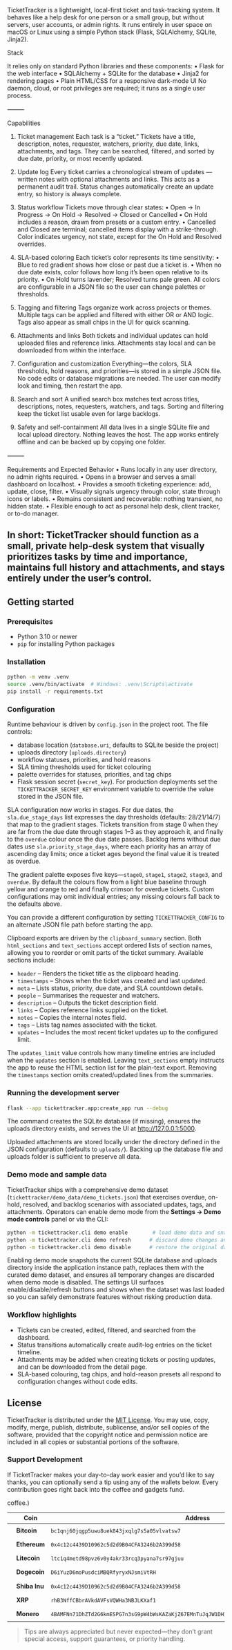 TicketTracker is a lightweight, local-first ticket and task-tracking system. It behaves like a help desk for one person or a small group, but without servers, user accounts, or admin rights. It runs entirely in user space on macOS or Linux using a simple Python stack (Flask, SQLAlchemy, SQLite, Jinja2).

Stack

It relies only on standard Python libraries and these components:
	•	Flask for the web interface
	•	SQLAlchemy + SQLite for the database
	•	Jinja2 for rendering pages
	•	Plain HTML/CSS for a responsive dark-mode UI
No daemon, cloud, or root privileges are required; it runs as a single user process.

⸻

Capabilities

1. Ticket management
Each task is a “ticket.” Tickets have a title, description, notes, requester, watchers, priority, due date, links, attachments, and tags. They can be searched, filtered, and sorted by due date, priority, or most recently updated.

2. Update log
Every ticket carries a chronological stream of updates — written notes with optional attachments and links. This acts as a permanent audit trail. Status changes automatically create an update entry, so history is always complete.

3. Status workflow
Tickets move through clear states:
	•	Open → In Progress → On Hold → Resolved → Closed or Cancelled
	•	On Hold includes a reason, drawn from presets or a custom entry.
	•	Cancelled and Closed are terminal; cancelled items display with a strike-through.
Color indicates urgency, not state, except for the On Hold and Resolved overrides.

4. SLA-based coloring
Each ticket’s color represents its time sensitivity:
	•	Blue to red gradient shows how close or past due a ticket is.
	•	When no due date exists, color follows how long it’s been open relative to its priority.
	•	On Hold turns lavender; Resolved turns pale green.
All colors are configurable in a JSON file so the user can change palettes or thresholds.

5. Tagging and filtering
Tags organize work across projects or themes. Multiple tags can be applied and filtered with either OR or AND logic. Tags also appear as small chips in the UI for quick scanning.

6. Attachments and links
Both tickets and individual updates can hold uploaded files and reference links. Attachments stay local and can be downloaded from within the interface.

7. Configuration and customization
Everything—the colors, SLA thresholds, hold reasons, and priorities—is stored in a simple JSON file. No code edits or database migrations are needed. The user can modify look and timing, then restart the app.

8. Search and sort
A unified search box matches text across titles, descriptions, notes, requesters, watchers, and tags. Sorting and filtering keep the ticket list usable even for large backlogs.

9. Safety and self-containment
All data lives in a single SQLite file and local upload directory. Nothing leaves the host. The app works entirely offline and can be backed up by copying one folder.

⸻

Requirements and Expected Behavior
	•	Runs locally in any user directory, no admin rights required.
	•	Opens in a browser and serves a small dashboard on localhost.
	•	Provides a smooth ticketing experience: add, update, close, filter.
	•	Visually signals urgency through color, state through icons or labels.
	•	Remains consistent and recoverable: nothing transient, no hidden state.
	•	Flexible enough to act as personal help desk, client tracker, or to-do manager.

In short: TicketTracker should function as a small, private help-desk system that visually prioritizes tasks by time and importance, maintains full history and attachments, and stays entirely under the user’s control.
---

## Getting started

### Prerequisites
- Python 3.10 or newer
- `pip` for installing Python packages

### Installation
```bash
python -m venv .venv
source .venv/bin/activate  # Windows: .venv\Scripts\activate
pip install -r requirements.txt
```

### Configuration
Runtime behaviour is driven by `config.json` in the project root. The file controls:
- database location (`database.uri`, defaults to SQLite beside the project)
- uploads directory (`uploads.directory`)
- workflow statuses, priorities, and hold reasons
- SLA timing thresholds used for ticket colouring
- palette overrides for statuses, priorities, and tag chips
- Flask session secret (`secret_key`). For production deployments set the `TICKETTRACKER_SECRET_KEY` environment variable to override the value stored in the JSON file.

SLA configuration now works in stages. For due dates, the `sla.due_stage_days` list expresses the day thresholds (defaults: 28/21/14/7) that map to the gradient stages. Tickets transition from stage 0 when they are far from the due date through stages 1–3 as they approach it, and finally to the `overdue` colour once the due date passes. Backlog items without due dates use `sla.priority_stage_days`, where each priority has an array of ascending day limits; once a ticket ages beyond the final value it is treated as overdue.

The gradient palette exposes five keys—`stage0`, `stage1`, `stage2`, `stage3`, and `overdue`. By default the colours flow from a light blue baseline through yellow and orange to red and finally crimson for overdue tickets. Custom configurations may omit individual entries; any missing colours fall back to the defaults above.

You can provide a different configuration by setting `TICKETTRACKER_CONFIG` to an alternate JSON file path before starting the app.

Clipboard exports are driven by the `clipboard_summary` section. Both `html_sections` and `text_sections` accept ordered lists of section names, allowing you to reorder or omit parts of the ticket summary. Available sections include:

- `header` – Renders the ticket title as the clipboard heading.
- `timestamps` – Shows when the ticket was created and last updated.
- `meta` – Lists status, priority, due date, and SLA countdown details.
- `people` – Summarises the requester and watchers.
- `description` – Outputs the ticket description field.
- `links` – Copies reference links supplied on the ticket.
- `notes` – Copies the internal notes field.
- `tags` – Lists tag names associated with the ticket.
- `updates` – Includes the most recent ticket updates up to the configured limit.

The `updates_limit` value controls how many timeline entries are included when the `updates` section is enabled. Leaving `text_sections` empty instructs the app to reuse the HTML section list for the plain-text export. Removing the `timestamps` section omits created/updated lines from the summaries.

### Running the development server
```bash
flask --app tickettracker.app:create_app run --debug
```

The command creates the SQLite database (if missing), ensures the uploads directory exists, and serves the UI at <http://127.0.0.1:5000>.

Uploaded attachments are stored locally under the directory defined in the JSON configuration (defaults to `uploads/`). Backing up the database file and uploads folder is sufficient to preserve all data.

### Demo mode and sample data

TicketTracker ships with a comprehensive demo dataset (`tickettracker/demo_data/demo_tickets.json`) that exercises overdue, on-hold, resolved, and backlog scenarios with associated updates, tags, and attachments. Operators can enable demo mode from the **Settings → Demo mode controls** panel or via the CLI:

```bash
python -m tickettracker.cli demo enable        # load demo data and snapshot live state
python -m tickettracker.cli demo refresh      # discard demo changes and reload the dataset
python -m tickettracker.cli demo disable      # restore the original database and uploads
```

Enabling demo mode snapshots the current SQLite database and uploads directory inside the application instance path, replaces them with the curated demo dataset, and ensures all temporary changes are discarded when demo mode is disabled. The settings UI surfaces enable/disable/refresh buttons and shows when the dataset was last loaded so you can safely demonstrate features without risking production data.

### Workflow highlights
- Tickets can be created, edited, filtered, and searched from the dashboard.
- Status transitions automatically create audit-log entries on the ticket timeline.
- Attachments may be added when creating tickets or posting updates, and can be downloaded from the detail page.
- SLA-based colouring, tag chips, and hold-reason presets all respond to configuration changes without code edits.

## License

TicketTracker is distributed under the [MIT License](LICENSE). You may use, copy, modify, merge, publish, distribute, sublicense, and/or sell copies of the software, provided that the copyright notice and permission notice are included in all copies or substantial portions of the software.

### Support Development

If TicketTracker makes your day-to-day work easier and you’d like to say thanks, you can optionally send a tip using any of the wallets below. Every contribution goes right back into the coffee and gadgets fund.

coffee.)

|   | Coin | Address |
|---|------|---------|
| <img src="static/img/Bitcoin.svg" height="24"> | **Bitcoin** | `bc1qnj60jqgp5uwu8uek843jxqlg7s5a05vlvatsw7` |
| <img src="static/img/Ethereum.svg" height="24"> | **Ethereum** | `0x4c12c4439D10962c5d2d9B04CFA3246b2A399d58` |
| <img src="static/img/Litecoin.svg" height="24"> | **Litecoin** | `ltc1q4metd98pvz6v0y4akr33rcq3pyana7sr97gjuu` |
| <img src="static/img/Dogecoin.svg" height="24"> | **Dogecoin** | `D6iYuzD6moPusdciMBQRfyryxNJsmiVtRH` |
| <img src="static/img/Shiba-Inu.svg" height="24"> | **Shiba Inu** | `0x4c12c4439D10962c5d2d9B04CFA3246b2A399d58` |
| <img src="static/img/xrp.svg" height="24"> | **XRP** | `rhB3NffCBbrAVkdAVFsVQWHa3NBJLKXaf1` |
| <img src="static/img/Monero.svg" height="24"> | **Monero** | `4BAMFNn71DhZTd2G6kmESPG7n3sG9pW4bWsKAZaKjZ67EMnTuJqJW1DH1cr1scZxP57BQshpEr2fz5KKSP4K3ScvRkH7N8S` |

> Tips are always appreciated but never expected—they don’t grant special access, support guarantees, or priority handling.
